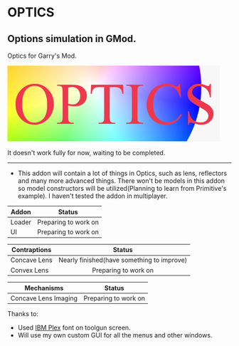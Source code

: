 # OPTICS
## Options simulation in GMod.

Optics for Garry's Mod.

![picture_logo](/template-logo.png "simple template logo")

It doesn't work fully for now, waiting to be completed.

---

* This addon will contain a lot of things in Optics, such as lens, reflectors and many more advanced things.
There won't be models in this addon so model constructors will be utilized(Planning to learn from Primitive's example). I haven't tested the addon in multiplayer.

Addon       |Status
------------|:--------------------------------------:
Loader      |Preparing to work on
UI          |Preparing to work on

Contraptions        |Status
------------        |:--------------------------------------:
Concave Lens        |Nearly finished(have something to improve)
Convex Lens         |Preparing to work on

Mechanisms           |Status
---------------------|:--------------------------------------:
Concave Lens Imaging |Preparing to work on

Thanks to:

* Used [IBM Plex](https://github.com/IBM/plex) font on toolgun screen.
* Will use my own custom GUI for all the menus and other windows.
